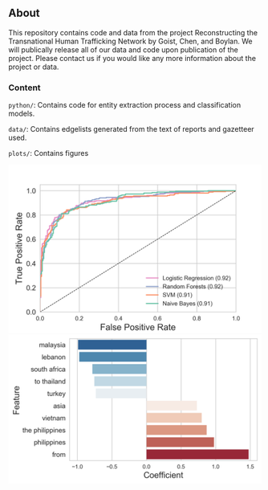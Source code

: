## About
This repository contains code and data from the project Reconstructing the Transnational Human Trafficking Network by Goist, Chen, and Boylan. We will publically release all of our data and code upon publication of the project. Please contact us if you would like any more information about the project or data.

### Content
`python/`: Contains code for entity extraction process and classification models.

`data/`: Contains edgelists generated from the text of reports and gazetteer used.

`plots/`: Contains figures

<img src='plots/ROC_curve.png'>

<img src='plots/coefplot.png'>

